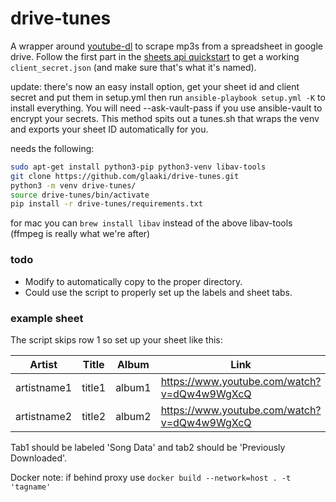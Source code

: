 # drive-tunes

A wrapper around [youtube-dl](https://github.com/rg3/youtube-dl) to scrape mp3s from a spreadsheet in google drive. Follow the first part in the [sheets api quickstart](https://developers.google.com/sheets/api/quickstart/python) to get a working `client_secret.json` (and make sure that's what it's named). 

update: there's now an easy install option, get your sheet id and client secret and put them in setup.yml then run `ansible-playbook setup.yml -K` to install everything. You will need --ask-vault-pass if you use ansible-vault to encrypt your secrets. This method spits out a tunes.sh that wraps the venv and exports your sheet ID automatically for you.

needs the following:
```bash
sudo apt-get install python3-pip python3-venv libav-tools
git clone https://github.com/glaaki/drive-tunes.git
python3 -m venv drive-tunes/
source drive-tunes/bin/activate
pip install -r drive-tunes/requirements.txt
```
for mac you can `brew install libav` instead of the above libav-tools (ffmpeg is really what we're after)

### todo
* Modify to automatically copy to the proper directory.
* Could use the script to properly set up the labels and sheet tabs.

### example sheet
The script skips row 1 so set up your sheet like this:

| Artist      | Title  | Album  | Link |
| ----------- | ------ | ------ | ---- |
| artistname1 | title1 | album1 | https://www.youtube.com/watch?v=dQw4w9WgXcQ |
| artistname2 | title2 | album2 | https://www.youtube.com/watch?v=dQw4w9WgXcQ |

Tab1 should be labeled 'Song Data' and tab2 should be 'Previously Downloaded'.

Docker note: if behind proxy use `docker build --network=host . -t 'tagname'`
